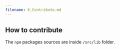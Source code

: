 ```yaml
---
filename: 6_Contribute.md
---
```


## How to contribute

The `npm` packages sources are inside `/src/lib` folder.
